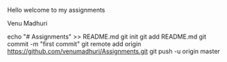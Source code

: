 
 Hello welcome to my assignments

 Venu Madhuri

echo "# Assignments" >> README.md
git init
git add README.md
git commit -m "first commit"
git remote add origin https://github.com/venumadhuri/Assignments.git
git push -u origin master